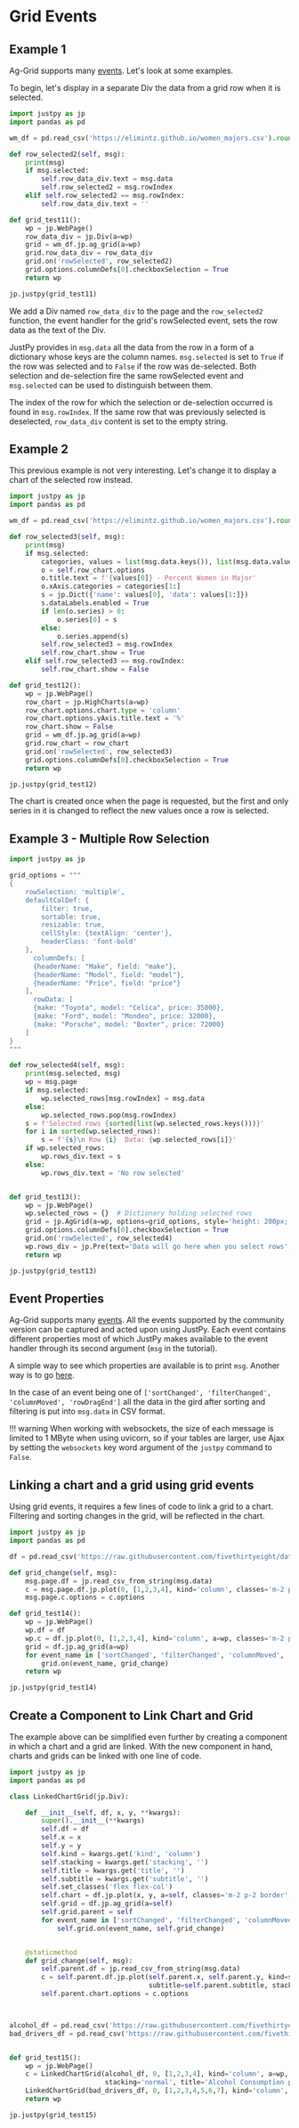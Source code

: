 # Grid Events

## Example 1

Ag-Grid supports many [events](https://www.ag-grid.com/javascript-grid-events/). Let's look at some examples.

To begin, let's display in a separate Div the data from a grid row when it is selected.

```python
import justpy as jp
import pandas as pd

wm_df = pd.read_csv('https://elimintz.github.io/women_majors.csv').round(2)

def row_selected2(self, msg):
    print(msg)
    if msg.selected:
        self.row_data_div.text = msg.data
        self.row_selected2 = msg.rowIndex
    elif self.row_selected2 == msg.rowIndex:
        self.row_data_div.text = ''

def grid_test11():
    wp = jp.WebPage()
    row_data_div = jp.Div(a=wp)
    grid = wm_df.jp.ag_grid(a=wp)
    grid.row_data_div = row_data_div
    grid.on('rowSelected', row_selected2)
    grid.options.columnDefs[0].checkboxSelection = True
    return wp

jp.justpy(grid_test11)
```

We add a Div named `row_data_div` to the page and the `row_selected2` function, the event handler for the grid's rowSelected event, sets the row data as the text of the Div. 

JustPy provides in `msg.data` all the data from the row in a form of a dictionary whose keys are the column names. `msg.selected` is set to `True` if the row was selected and to `False` if the row was de-selected. Both selection and de-selection fire the same rowSelected event and `msg.selected` can be used to distinguish between them. 

The index of the row for which the selection or de-selection occurred is found in `msg.rowIndex`. If the same row that was previously selected is deselected, `row_data_div` content is set to the empty string.

## Example 2

This previous example is not very interesting. Let's change it to display a chart of the selected row instead.

```python
import justpy as jp
import pandas as pd

wm_df = pd.read_csv('https://elimintz.github.io/women_majors.csv').round(2)

def row_selected3(self, msg):
    print(msg)
    if msg.selected:
        categories, values = list(msg.data.keys()), list(msg.data.values())
        o = self.row_chart.options
        o.title.text = f'{values[0]} - Percent Women in Major'
        o.xAxis.categories = categories[1:]
        s = jp.Dict({'name': values[0], 'data': values[1:]})
        s.dataLabels.enabled = True
        if len(o.series) > 0:
            o.series[0] = s
        else:
            o.series.append(s)
        self.row_selected3 = msg.rowIndex
        self.row_chart.show = True
    elif self.row_selected3 == msg.rowIndex:
        self.row_chart.show = False

def grid_test12():
    wp = jp.WebPage()
    row_chart = jp.HighCharts(a=wp)
    row_chart.options.chart.type = 'column'
    row_chart.options.yAxis.title.text = '%'
    row_chart.show = False
    grid = wm_df.jp.ag_grid(a=wp)
    grid.row_chart = row_chart
    grid.on('rowSelected', row_selected3)
    grid.options.columnDefs[0].checkboxSelection = True
    return wp

jp.justpy(grid_test12)
```

The chart is created once when the page is requested, but the first and only series in it is changed to reflect the new values once a row is selected.

## Example 3 - Multiple Row Selection

```python
import justpy as jp

grid_options = """
{
    rowSelection: 'multiple',
    defaultColDef: {
        filter: true,
        sortable: true,
        resizable: true,
        cellStyle: {textAlign: 'center'},
        headerClass: 'font-bold'
    }, 
      columnDefs: [
      {headerName: "Make", field: "make"},
      {headerName: "Model", field: "model"},
      {headerName: "Price", field: "price"}
    ],
      rowData: [
      {make: "Toyota", model: "Celica", price: 35000},
      {make: "Ford", model: "Mondeo", price: 32000},
      {make: "Porsche", model: "Boxter", price: 72000}
    ]
}
"""

def row_selected4(self, msg):
    print(msg.selected, msg)
    wp = msg.page
    if msg.selected:
        wp.selected_rows[msg.rowIndex] = msg.data
    else:
        wp.selected_rows.pop(msg.rowIndex)
    s = f'Selected rows {sorted(list(wp.selected_rows.keys()))}'
    for i in sorted(wp.selected_rows):
        s = f'{s}\n Row {i}  Data: {wp.selected_rows[i]}'
    if wp.selected_rows:
        wp.rows_div.text = s
    else:
        wp.rows_div.text = 'No row selected'


def grid_test13():
    wp = jp.WebPage()
    wp.selected_rows = {}  # Dictionary holding selected rows
    grid = jp.AgGrid(a=wp, options=grid_options, style='height: 200px; width: 300px; margin: 0.25em')
    grid.options.columnDefs[0].checkboxSelection = True
    grid.on('rowSelected', row_selected4)
    wp.rows_div = jp.Pre(text='Data will go here when you select rows', classes='border text-lg', a=wp)
    return wp

jp.justpy(grid_test13)
```

## Event Properties
 
Ag-Grid supports many [events](https://www.ag-grid.com/javascript-grid-events/). All the events supported by the community version can be captured and acted upon using JustPy. Each event contains different properties most of which JustPy makes available to the event handler through its second argument (`msg` in the tutorial).  

A simple way to see which properties are available is to print `msg`. Another way is to go [here](https://www.ag-grid.com/javascript-grid-events/#properties-and-hierarchy).

In the case of an event being one of `['sortChanged', 'filterChanged', 'columnMoved', 'rowDragEnd']` all the data in the gird after sorting and filtering is put into `msg.data` in CSV format.

!!! warning
    When working with websockets, the size of each message is limited to 1 MByte when using uvicorn, so if your tables are larger, use Ajax by setting the `websockets` key word argument of the `justpy` command to `False`.


## Linking a chart and a grid using grid events

Using grid events, it requires a few lines of code to link a grid to a chart. Filtering and sorting changes in the grid, will be reflected in the chart.

```python
import justpy as jp
import pandas as pd

df = pd.read_csv('https://raw.githubusercontent.com/fivethirtyeight/data/master/alcohol-consumption/drinks.csv', encoding="ISO-8859-1")

def grid_change(self, msg):
    msg.page.df = jp.read_csv_from_string(msg.data)
    c = msg.page.df.jp.plot(0, [1,2,3,4], kind='column', classes='m-2 p-2 w-2/3 border', title='Alcohol Consumption per Country')
    msg.page.c.options = c.options

def grid_test14():
    wp = jp.WebPage()
    wp.df = df
    wp.c = df.jp.plot(0, [1,2,3,4], kind='column', a=wp, classes='m-2 p-2 border', title='Alcohol Consumption per Country')
    grid = df.jp.ag_grid(a=wp)
    for event_name in ['sortChanged', 'filterChanged', 'columnMoved', 'rowDragEnd']:
        grid.on(event_name, grid_change)
    return wp

jp.justpy(grid_test14)
```  

## Create a Component to Link Chart and Grid

The example above can be simplified even further by creating a component in which a chart and a grid are linked. With the new component in hand, charts and grids can be linked with one line of code.


```python
import justpy as jp
import pandas as pd

class LinkedChartGrid(jp.Div):

    def __init__(self, df, x, y, **kwargs):
        super().__init__(**kwargs)
        self.df = df
        self.x = x
        self.y = y
        self.kind = kwargs.get('kind', 'column')
        self.stacking = kwargs.get('stacking', '')
        self.title = kwargs.get('title', '')
        self.subtitle = kwargs.get('subtitle', '')
        self.set_classes('flex flex-col')
        self.chart = df.jp.plot(x, y, a=self, classes='m-2 p-2 border', kind=self.kind, stacking=self.stacking, title=self.title, subtitle=self.subtitle)
        self.grid = df.jp.ag_grid(a=self)
        self.grid.parent = self
        for event_name in ['sortChanged', 'filterChanged', 'columnMoved', 'rowDragEnd']:
            self.grid.on(event_name, self.grid_change)


    @staticmethod
    def grid_change(self, msg):
        self.parent.df = jp.read_csv_from_string(msg.data)
        c = self.parent.df.jp.plot(self.parent.x, self.parent.y, kind=self.parent.kind, title=self.parent.title,
                                   subtitle=self.parent.subtitle, stacking=self.parent.stacking)
        self.parent.chart.options = c.options



alcohol_df = pd.read_csv('https://raw.githubusercontent.com/fivethirtyeight/data/master/alcohol-consumption/drinks.csv', encoding="ISO-8859-1")
bad_drivers_df = pd.read_csv('https://raw.githubusercontent.com/fivethirtyeight/data/master/bad-drivers/bad-drivers.csv', encoding="ISO-8859-1")


def grid_test15():
    wp = jp.WebPage()
    c = LinkedChartGrid(alcohol_df, 0, [1,2,3,4], kind='column', a=wp, classes='m-4 p-2 border',
                        stacking='normal', title='Alcohol Consumption per Country', subtitle='538 data')
    LinkedChartGrid(bad_drivers_df, 0, [1,2,3,4,5,6,7], kind='column', a=wp, classes='m-4 p-2 border-4', title='Bad Drivers per US State', subtitle='538 data')
    return wp

jp.justpy(grid_test15)
```